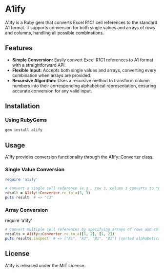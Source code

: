# A1ify

A1ify is a Ruby gem that converts Excel R1C1 cell references to the standard A1 format. It supports conversion for both single values and arrays of rows and columns, handling all possible combinations.

## Features

- **Simple Conversion:** Easily convert Excel R1C1 references to A1 format with a straightforward API.
- **Flexible Input:** Accepts both single values and arrays, converting every combination when arrays are provided.
- **Recursive Algorithm:** Uses a recursive method to transform column numbers into their corresponding alphabetical representation, ensuring accurate conversion for any valid input.

## Installation

### Using RubyGems

```bash
gem install a1ify
```

## Usage  

A1ify provides conversion functionality through the A1ify::Converter class.

### Single Value Conversion

```ruby  
require 'a1ify'

# Convert a single cell reference (e.g., row 3, column 3 converts to "C3")
result = A1ify::Converter.rc_to_a(3, 3)
puts result  # => "C3"
```
### Array Conversion

require 'a1ify'

```ruby  
# Convert multiple cell references by specifying arrays of rows and columns
results = A1ify::Converter.rc_to_a([1, 2], [1, 2])
puts results.inspect  # => ["A1", "A2", "B1", "B2"] (sorted alphabetically by column)
```

## License

A1ify is released under the MIT License.
